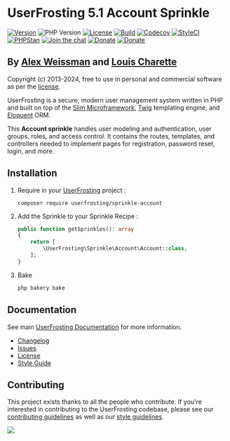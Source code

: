 # UserFrosting 5.1 Account Sprinkle

[![Version](https://img.shields.io/github/v/release/userfrosting/sprinkle-account?include_prereleases)](https://github.com/userfrosting/sprinkle-account/releases)
![PHP Version](https://img.shields.io/badge/php-%5E8.1-brightgreen)
[![License](https://img.shields.io/badge/license-MIT-brightgreen.svg)](LICENSE.md)
[![Build](https://img.shields.io/github/actions/workflow/status/userfrosting/sprinkle-account/Build.yml?branch=5.1&logo=github)](https://github.com/userfrosting/sprinkle-account/actions)
[![Codecov](https://codecov.io/gh/userfrosting/sprinkle-account/branch/5.1/graph/badge.svg)](https://app.codecov.io/gh/userfrosting/sprinkle-account/branch/5.1)
[![StyleCI](https://github.styleci.io/repos/448371817/shield?branch=5.1&style=flat)](https://github.styleci.io/repos/448371817)
[![PHPStan](https://img.shields.io/github/actions/workflow/status/userfrosting/sprinkle-account/PHPStan.yml?branch=5.1&label=PHPStan)](https://github.com/userfrosting/sprinkle-account/actions/workflows/PHPStan.yml)
[![Join the chat](https://img.shields.io/badge/Chat-UserFrosting-brightgreen?logo=Rocket.Chat)](https://chat.userfrosting.com)
[![Donate](https://img.shields.io/badge/Open_Collective-Donate-blue?logo=Open%20Collective)](https://opencollective.com/userfrosting#backer)
[![Donate](https://img.shields.io/badge/Ko--fi-Donate-blue?logo=ko-fi&logoColor=white)](https://ko-fi.com/lcharette)

## By [Alex Weissman](https://alexanderweissman.com) and [Louis Charette](https://bbqsoftwares.com)

Copyright (c) 2013-2024, free to use in personal and commercial software as per the [license](LICENSE.md).

UserFrosting is a secure, modern user management system written in PHP and built on top of the [Slim Microframework](http://www.slimframework.com/), [Twig](http://twig.sensiolabs.org/) templating engine, and [Eloquent](https://laravel.com/docs/5.8/eloquent#introduction) ORM.

This **Account sprinkle** handles user modeling and authentication, user groups, roles, and access control. It contains the routes, templates, and controllers needed to implement pages for registration, password reset, login, and more.

## Installation
1. Require in your [UserFrosting](https://github.com/userfrosting/UserFrosting) project : 
    ``` 
    composer require userfrosting/sprinkle-account
    ```

2. Add the Sprinkle to your Sprinkle Recipe : 
    ```php
    public function getSprinkles(): array
    {
        return [
            \UserFrosting\Sprinkle\Account\Account::class,
        ];
    }
    ```

3. Bake
    ```bash
    php bakery bake
    ```

## Documentation
See main [UserFrosting Documentation](https://learn.userfrosting.com) for more information.

- [Changelog](CHANGELOG.md)
- [Issues](https://github.com/userfrosting/UserFrosting/issues)
- [License](LICENSE.md)
- [Style Guide](STYLE-GUIDE.md)

## Contributing

This project exists thanks to all the people who contribute. If you're interested in contributing to the UserFrosting codebase, please see our [contributing guidelines](https://github.com/userfrosting/UserFrosting/blob/5.1/.github/CONTRIBUTING.md) as well as our [style guidelines](.github/STYLE-GUIDE.md).

[![](https://opencollective.com/userfrosting/contributors.svg?width=890&button=true)](https://github.com/userfrosting/sprinkle-core/graphs/contributors)
